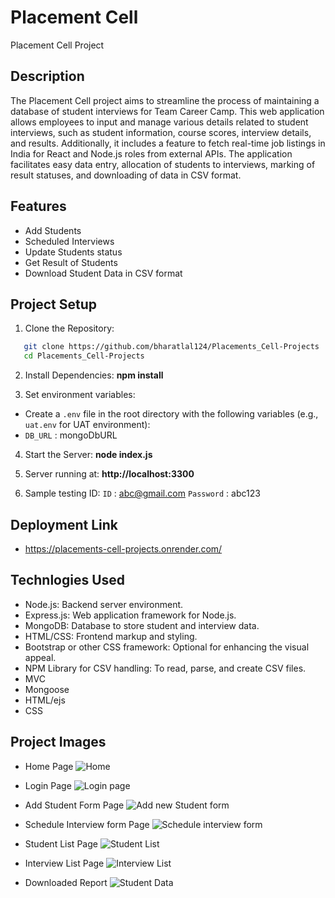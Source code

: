 # Placement Cell

Placement Cell Project

## Description

The Placement Cell project aims to streamline the process of maintaining a database of student interviews for Team Career Camp. This web application allows employees to input and manage various details related to student interviews, such as student information, course scores, interview details, and results. Additionally, it includes a feature to fetch real-time job listings in India for React and Node.js roles from external APIs. The application facilitates easy data entry, allocation of students to interviews, marking of result statuses, and downloading of data in CSV format.

## Features

- Add Students
- Scheduled Interviews
- Update Students status
- Get Result of Students
- Download Student Data in CSV format

## Project Setup

1. Clone the Repository:

```bash
   git clone https://github.com/bharatlal124/Placements_Cell-Projects
   cd Placements_Cell-Projects
```

2. Install Dependencies:
   **npm install**

3. Set environment variables:

- Create a `.env` file in the root directory with the following variables (e.g., `uat.env` for UAT environment):
- `DB_URL` : mongoDbURL

4. Start the Server:
   **node index.js**

5. Server running at:
   **http://localhost:3300**

6. Sample testing ID:
   `ID` : abc@gmail.com
   `Password` : abc123

## Deployment Link

- https://placements-cell-projects.onrender.com/

## Technlogies Used

- Node.js: Backend server environment.
- Express.js: Web application framework for Node.js.
- MongoDB: Database to store student and interview data.
- HTML/CSS: Frontend markup and styling.
- Bootstrap or other CSS framework: Optional for enhancing the visual appeal.
- NPM Library for CSV handling: To read, parse, and create CSV files.
- MVC
- Mongoose
- HTML/ejs
- CSS

## Project Images

- Home Page
  ![Home](https://github.com/bharatlal124/Placements_Cell-Projects/assets/127212425/69e04db9-cc35-4a3e-80ad-66c63111cc85)
  
- Login Page
  ![Login page](https://github.com/bharatlal124/Placements_Cell-Projects/assets/127212425/ce9107d3-380b-42ac-8ba3-1fe5d9c465b7)

- Add Student Form Page
  ![Add new Student form](https://github.com/bharatlal124/Placements_Cell-Projects/assets/127212425/ec87d6cc-a4a8-452f-97b6-25b94fa48afb)

- Schedule Interview form Page
  ![Schedule interview form](https://github.com/bharatlal124/Placements_Cell-Projects/assets/127212425/ef7b9bd2-7bb2-4373-b44e-879f565a3db4)

- Student List Page
  ![Student List](https://github.com/bharatlal124/Placements_Cell-Projects/assets/127212425/6fcc64ad-1d18-4807-973e-5e12487784ce)

- Interview List Page
  ![Interview List](https://github.com/bharatlal124/Placements_Cell-Projects/assets/127212425/d9e617c4-f80f-4cb7-a850-55277631de5b)

- Downloaded Report
  ![Student Data](https://github.com/bharatlal124/Placements_Cell-Projects/assets/127212425/ea90772f-73e6-4bc3-b49a-0019f8f39c8f)
